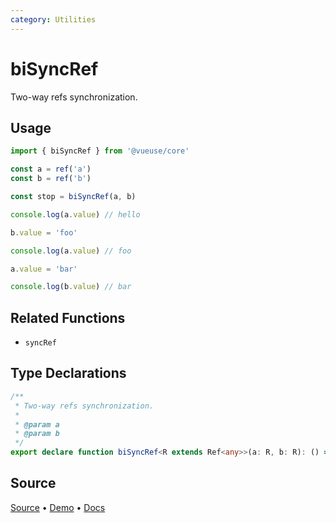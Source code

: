 ```yaml
---
category: Utilities
---
```


# biSyncRef

Two-way refs synchronization.

## Usage

```ts
import { biSyncRef } from '@vueuse/core'

const a = ref('a')
const b = ref('b')

const stop = biSyncRef(a, b)

console.log(a.value) // hello

b.value = 'foo'

console.log(a.value) // foo

a.value = 'bar'

console.log(b.value) // bar
```

## Related Functions

- `syncRef`


<!--FOOTER_STARTS-->
## Type Declarations

```typescript
/**
 * Two-way refs synchronization.
 *
 * @param a
 * @param b
 */
export declare function biSyncRef<R extends Ref<any>>(a: R, b: R): () => void
```

## Source

[Source](https://github.com/vueuse/vueuse/blob/master/packages/shared/biSyncRef/index.ts) • [Demo](https://github.com/vueuse/vueuse/blob/master/packages/shared/biSyncRef/demo.vue) • [Docs](https://github.com/vueuse/vueuse/blob/master/packages/shared/biSyncRef/index.md)


<!--FOOTER_ENDS-->